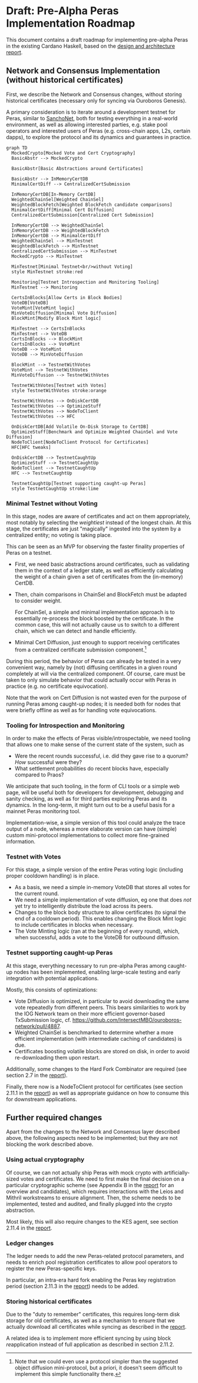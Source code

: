 # Draft: Pre-Alpha Peras Implementation Roadmap

This document contains a draft roadmap for implementing pre-alpha Peras in the existing Cardano Haskell, based on the [design and architecture report][report].

## Network and Consensus Implementation (without historical certificates)

First, we describe the Network and Consensus changes, without storing historical certificates (necessary only for syncing via Ouroboros Genesis).

A primary consideration is to iterate around a development testnet for Peras, similar to [SanchoNet](https://sancho.network/), both for testing everything in a real-world environment, as well as allowing interested parties, e.g. stake pool operators and interested users of Peras (e.g. cross-chain apps, L2s, certain dapps), to explore the protocol and its dynamics and guarantees in practice.

```mermaid
graph TD
  MockedCrypto[Mocked Vote and Cert Cryptography]
  BasicAbstr --> MockedCrypto

  BasicAbstr[Basic Abstractions around Certificates]

  BasicAbstr --> InMemoryCertDB
  MinimalCertDiff --> CentralizedCertSubmission

  InMemoryCertDB[In-Memory CertDB]
  WeightedChainSel[Weighted ChainSel]
  WeightedBlockFetch[Weighted BlockFetch candidate comparisons]
  MinimalCertDiff[Minimal Cert Diffusion]
  CentralizedCertSubmission[Centralized Cert Submission]

  InMemoryCertDB --> WeightedChainSel
  InMemoryCertDB --> WeightedBlockFetch
  InMemoryCertDB --> MinimalCertDiff
  WeightedChainSel --> MinTestnet
  WeightedBlockFetch --> MinTestnet
  CentralizedCertSubmission --> MinTestnet
  MockedCrypto --> MinTestnet

  MinTestnet[Minimal Testnet<br/>without Voting]
  style MinTestnet stroke:red

  Monitoring[Testnet Introspection and Monitoring Tooling]
  MinTestnet --> Monitoring

  CertsInBlocks[Allow Certs in Block Bodies]
  VoteDB[VoteDB]
  VoteMint[VoteMint logic]
  MinVoteDiffusion[Minimal Vote Diffusion]
  BlockMint[Modify Block Mint logic]

  MinTestnet --> CertsInBlocks
  MinTestnet --> VoteDB
  CertsInBlocks --> BlockMint
  CertsInBlocks --> VoteMint
  VoteDB --> VoteMint
  VoteDB --> MinVoteDiffusion

  BlockMint --> TestnetWithVotes
  VoteMint --> TestnetWithVotes
  MinVoteDiffusion --> TestnetWithVotes

  TestnetWithVotes[Testnet with Votes]
  style TestnetWithVotes stroke:orange

  TestnetWithVotes --> OnDiskCertDB
  TestnetWithVotes --> OptimizeStuff
  TestnetWithVotes --> NodeToClient
  TestnetWithVotes --> HFC

  OnDiskCertDB[Add Volatile On-Disk Storage to CertDB]
  OptimizeStuff[Benchmark and Optimize Weighted ChainSel and Vote Diffusion]
  NodeToClient[NodeToClient Protocol for Certificates]
  HFC[HFC tweaks]

  OnDiskCertDB --> TestnetCaughtUp
  OptimizeStuff --> TestnetCaughtUp
  NodeToClient --> TestnetCaughtUp
  HFC --> TestnetCaughtUp

  TestnetCaughtUp[Testnet supporting caught-up Peras]
  style TestnetCaughtUp stroke:lime
```

### Minimal Testnet without Voting

In this stage, nodes are aware of certificates and act on them appropriately, most notably by selecting the *weightiest* instead of the longest chain. At this stage, the certificates are just "magically" ingested into the system by a centralized entity; no voting is taking place.

This can be seen as an MVP for observing the faster finality properties of Peras on a testnet.

 - First, we need basic abstractions around certificates, such as validating them in the context of a ledger state, as well as efficiently calculating the weight of a chain given a set of certificates from the (in-memory) CertDB.
 - Then, chain comparisons in ChainSel and BlockFetch must be adapted to consider weight.

   For ChainSel, a simple and minimal implementation approach is to essentially re-process the block boosted by the certificate. In the common case, this will not actually cause us to switch to a different chain, which we can detect and handle efficiently.
 - Minimal Cert Diffusion, just enough to support receiving certificates from a centralized certificate submission component.[^min-cert-diff]

[^min-cert-diff]: Note that we could even use a protocol simpler than the suggested object diffusion mini-protocol, but a priori, it doesn't seem difficult to implement this simple functionality there.

During this period, the behavior of Peras can already be tested in a very convenient way, namely by (not) diffusing certificates in a given round completely at will via the centralized component. Of course, care must be taken to only simulate behavior that could actually occur with Peras in practice (e.g. no certificate equivocation).

Note that the work on Cert Diffusion is not wasted even for the purpose of running Peras among caught-up nodes; it is needed both for nodes that were briefly offline as well as for handling vote equivocations.

### Tooling for Introspection and Monitoring

In order to make the effects of Peras visible/introspectable, we need tooling that allows one to make sense of the current state of the system, such as

 - Were the recent rounds successful, i.e. did they gave rise to a quorum? *How* successful were they?
 - What settlement probabilities do recent blocks have, especially compared to Praos?

We anticipate that such tooling, in the form of CLI tools or a simple web page, will be useful both for developers for development, debugging and sanity checking, as well as for third parties exploring Peras and its dynamics. In the long-term, it might turn out to be a useful basis for a mainnet Peras monitoring tool.

Implementation-wise, a simple version of this tool could analyze the trace output of a node, whereas a more elaborate version can have (simple) custom mini-protocol implementations to collect more fine-grained information.

### Testnet with Votes

For this stage, a simple version of the entire Peras voting logic (including proper cooldown handling) is in place.

 - As a basis, we need a simple in-memory VoteDB that stores all votes for the current round.
 - We need a simple implementation of vote diffusion, eg one that does *not* yet try to intelligently distribute the load across its peers.
 - Changes to the block body structure to allow certificates (to signal the end of a cooldown period). This enables changing the Block Mint logic to include certificates in blocks when necessary.
 - The Vote Minting logic (ran at the beginning of every round), which, when successful, adds a vote to the VoteDB for outbound diffusion.

### Testnet supporting caught-up Peras

At this stage, everything necessary to run pre-alpha Peras among caught-up nodes has been implemented, enabling large-scale testing and early integration with potential applications.

Mostly, this consists of optimizations:

 - Vote Diffusion is optimized, in particular to avoid downloading the same vote repeatedly from different peers. This bears similarities to work by the IOG Network team on their more efficient governor-based TxSubmission logic, cf. https://github.com/IntersectMBO/ouroboros-network/pull/4887.
 - Weighted ChainSel is benchmarked to determine whether a more efficient implementation (with intermediate caching of candidates) is due.
 - Certificates boosting volatile blocks are stored on disk, in order to avoid re-downloading them upon restart.

Additionally, some changes to the Hard Fork Combinator are required (see section 2.7 in the [report][]).

Finally, there now is a NodeToClient protocol for certificates (see section 2.11.1 in the [report][]) as well as appropriate guidance on how to consume this for downstream applications.

## Further required changes

Apart from the changes to the Network and Consensus layer described above, the following aspects need to be implemented; but they are not blocking the work described above.

### Using actual cryptography

Of course, we can not actually ship Peras with mock crypto with artificially-sized votes and certificates. We need to first make the final decision on a particular cryptographic scheme (see Appendix B in the [report][] for an overview and candidates), which requires interactions with the Leios and Mithril workstreams to ensure alignment. Then, the scheme needs to be implemented, tested and audited, and finally plugged into the crypto abstraction.

Most likely, this will also require changes to the KES agent, see section 2.11.4 in the [report][].

### Ledger changes

The ledger needs to add the new Peras-related protocol parameters, and needs to enrich pool registration certificates to allow pool operators to register the new Peras-specific keys.

In particular, an intra-era hard fork enabling the Peras key registration period (section 2.11.3 in the [report][]) needs to be added.

### Storing historical certificates

Due to the "duty to remember" certificates, this requires long-term disk storage for old certificates, as well as a mechanism to ensure that we actually download all certificates while syncing as described in the [report][].

A related idea is to implement more efficient syncing by using block *re*application instead of full application as described in section 2.11.2.

[report]: https://tweag.github.io/cardano-peras/peras-design.pdf

